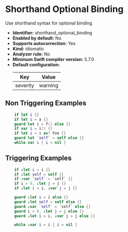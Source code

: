 # Shorthand Optional Binding

Use shorthand syntax for optional binding

* **Identifier:** shorthand_optional_binding
* **Enabled by default:** No
* **Supports autocorrection:** Yes
* **Kind:** idiomatic
* **Analyzer rule:** No
* **Minimum Swift compiler version:** 5.7.0
* **Default configuration:**
  <table>
  <thead>
  <tr><th>Key</th><th>Value</th></tr>
  </thead>
  <tbody>
  <tr>
  <td>
  severity
  </td>
  <td>
  warning
  </td>
  </tr>
  </tbody>
  </table>

## Non Triggering Examples

```swift
    if let i {}
    if let i = a {}
    guard let i = f() else {}
    if var i = i() {}
    if let i = i as? Foo {}
    guard let `self` = self else {}
    while var i { i = nil }
```

## Triggering Examples

```swift
    if ↓let i = i {}
    if ↓let self = self {}
    if ↓var `self` = `self` {}
    if i > 0, ↓let j = j {}
    if ↓let i = i, ↓var j = j {}
```

```swift
    guard ↓let i = i else {}
    guard ↓let self = self else {}
    guard ↓var `self` = `self` else {}
    guard i > 0, ↓let j = j else {}
    guard ↓let i = i, ↓var j = j else {}
```

```swift
    while ↓var i = i { i = nil }
```